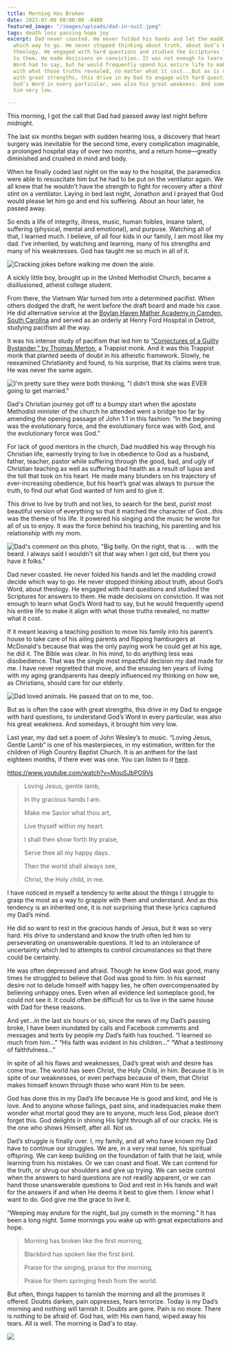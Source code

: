 ```yaml
---
title: Morning Has Broken
date: 2021-07-08 00:00:00 -0400
featured_image: "/images/uploads/dad-in-suit.jpeg"
tags: death loss passing hope joy
excerpt: Dad never coasted. He never folded his hands and let the madding crowd decide
  which way to go. He never stopped thinking about truth, about God’s Word, about
  theology. He engaged with hard questions and studied the Scriptures for answers
  to them. He made decisions on conviction. It was not enough to learn what God’s
  Word had to say, but he would frequently upend his entire life to make it align
  with what those truths revealed, no matter what it cost...But as is often the case
  with great strengths, this drive in my Dad to engage with hard questions, to understand
  God’s Word in every particular, was also his great weakness. And somedays, it brought
  him very low.

---
```

This morning, I got the call that Dad had passed away last night before midnight.

The last six months began with sudden hearing loss, a discovery that heart surgery was inevitable for the second time, every complication imaginable, a prolonged hospital stay of over two months, and a return home—greatly diminished and crushed in mind and body.

When he finally coded last night on the way to the hospital, the paramedics were able to resuscitate him but he had to be put on the ventilator again. We all knew that he wouldn’t have the strength to fight for recovery after a _third_ stint on a ventilator. Laying in bed last night, Jonathon and I prayed that God would please let him go and end his suffering. About an hour later, he passed away.

So ends a life of integrity, illness, music, human foibles, insane talent, suffering (physical, mental and emotional), and purpose. Watching all of that, I learned much. I believe, of all four kids in our family, I am most like my dad. I’ve inherited, by watching and learning, many of his strengths and many of his weaknesses. God has taught me so much in all of it.

![Cracking jokes before walking me down the aisle. ](/images/uploads/me-and-dad.jpeg "Me and Dad")

A sickly little boy, brought up in the United Methodist Church, became a disillusioned, atheist college student.

From there, the Vietnam War turned him into a determined pacifist. When others dodged the draft, he went before the draft board and made his case. He did alternative service at the [Boylan Haven Mather Academy in Camden, South Carolina](https://en.wikipedia.org/wiki/Boylan-Haven-Mather_Academy) and served as an orderly at Henry Ford Hospital in Detroit, studying pacifism all the way.

It was his intense study of pacifism that led him to [“Conjectures of a Guilty Bystander,” by Thomas Merton](https://www.goodreads.com/work/quotes/404737-conjectures-of-a-guilty-bystander), a Trappist monk. And it was this Trappist monk that planted seeds of doubt in his atheistic framework. Slowly, he reexamined Christianity and found, to his surprise, that its claims were true. He was never the same again.

![I'm pretty sure they were both thinking, "I didn't think she was EVER going to get married."](/images/uploads/mom-and-dad-at-my-wedding.jpeg "Mom and Dad")

Dad's Christian journey got off to a bumpy start when the apostate Methodist minister of the church he attended went a bridge too far by amending the opening passage of John 1:1 in this fashion: “In the beginning was the evolutionary force, and the evolutionary force was with God, and the evolutionary force was God.”

For lack of good mentors in the church, Dad muddled his way through his Christian life, earnestly trying to live in obedience to God as a husband, father, teacher, pastor while suffering through the good, bad, and ugly of Christian teaching as well as suffering bad health as a result of lupus and the toll that took on his heart. He made many blunders on his trajectory of ever-increasing obedience, but his heart’s goal was always to pursue the truth, to find out what God wanted of him and to give it.

This drive to live by truth and not lies, to search for the best, purist most beautiful version of everything so that it matched the character of God…this was the theme of his life. It powered his singing and the music he wrote for all of us to enjoy. It was the force behind his teaching, his parenting and his relationship with my mom.

![Dad's comment on this photo, "Big belly. On the right, that is. . . with the beard. I always said I wouldn't sit that way when I got old, but there you have it folks."](/images/uploads/mom-and-dad.jpeg "Mom and Dad")

Dad never coasted. He never folded his hands and let the madding crowd decide which way to go. He never stopped thinking about truth, about God’s Word, about theology. He engaged with hard questions and studied the Scriptures for answers to them. He made decisions on conviction. It was not enough to learn what God’s Word had to say, but he would frequently upend his entire life to make it align with what those truths revealed, no matter what it cost.

If it meant leaving a teaching position to move his family into his parent’s house to take care of his ailing parents and flipping hamburgers at McDonald's because that was the only paying work he could get at his age, he did it. The Bible was clear. In his mind, to do anything less was disobedience. That was the single most impactful decision my dad made for me. I have never regretted that move, and the ensuing ten years of living with my aging grandparents has deeply influenced my thinking on how we, as Christians, should care for our elderly.

![Dad loved animals. He passed that on to me, too. ](/images/uploads/dad-and-cora.jpeg "Dad and Cora")

But as is often the case with great strengths, this drive in my Dad to engage with hard questions, to understand God’s Word in every particular, was also his great weakness. And somedays, it brought him very low.

Last year, my dad set a poem of John Wesley’s to music. “Loving Jesus, Gentle Lamb” is one of his masterpieces, in my estimation, written for the children of High Country Baptist Church. It is an anthem for the last eighteen months, if there ever was one. You can listen to it [here](https://youtu.be/MouSJbPO9Vs "Loving Jesus, Gentle Lamb").

https://www.youtube.com/watch?v=MouSJbPO9Vs

> Loving Jesus, gentle lamb,
>
> In thy gracious hands I am.
>
> Make me Savior what thou art,
>
> Live thyself within my heart.
>
> I shall then show forth thy praise,
>
> Serve thee all my happy days.
>
> Then the world shall always see,
>
> Christ, the Holy child, in me.

I have noticed in myself a tendency to write about the things I struggle to grasp the most as a way to grapple with them and understand. And as this tendency is an inherited one, it is not surprising that these lyrics captured my Dad’s mind.

He did so want to rest in the gracious hands of Jesus, but it was so very hard. His drive to understand and know the truth often led him to perseverating on unanswerable questions. It led to an intolerance of uncertainty which led to attempts to control circumstances so that there could be certainty.

He was often depressed and afraid. Though he knew God was good, many times he struggled to believe that God was good to _him_. In his earnest desire not to delude himself with happy lies, he often overcompensated by believing unhappy ones. Even when all evidence led someplace good, he could not see it. It could often be difficult for us to live in the same house with Dad for these reasons.

And yet…in the last six hours or so, since the news of my Dad’s passing broke, I have been inundated by calls and Facebook comments and messages and texts by people my Dad’s faith has touched. “I learned so much from him…” “His faith was evident in his children…” “What a testimony of faithfulness…”

In spite of all his flaws and weaknesses, Dad’s great wish and desire has come true. The world has seen Christ, the Holy Child, in him. Because it is in spite of our weaknesses, or even perhaps because of them, that Christ makes himself known through those who want Him to be seen.

God has done this in my Dad’s life because He is good and kind, and He is love. And to anyone whose failings, past sins, and inadequacies make them wonder what mortal good they are to anyone, much less God, please don’t forget this. God delights in shining His light through all of our cracks. He is the one who shows Himself, after all. Not us.

Dad’s struggle is finally over. I, my family, and all who have known my Dad have to continue our struggles. We are, in a very real sense, his spiritual offspring. We can keep building on the foundation of faith that he laid, while learning from his mistakes. Or we can coast and float. We can contend for the truth, or shrug our shoulders and give up trying. We can seize control when the answers to hard questions are not readily apparent, or we can hand those unanswerable questions to God and rest in His hands and wait for the answers if and when He deems it best to give them. I know what I want to do. God give me the grace to live it.

“Weeping may endure for the night, but joy cometh in the morning.” It has been a long night. Some mornings you wake up with great expectations and hope.

> Morning has broken like the first morning,
>
> Blackbird has spoken like the first bird.
>
> Praise for the singing, praise for the morning,
>
> Praise for them springing fresh from the world.

But often, things happen to tarnish the morning and all the promises it offered. Doubts darken, pain oppresses, fears terrorize. Today is my Dad’s morning and nothing will tarnish it. Doubts are gone. Pain is no more. There is nothing to be afraid of. God has, with His own hand, wiped away his tears. All is well. The morning is Dad's to stay.

![](/images/uploads/me-and-dad-singing.jpeg)